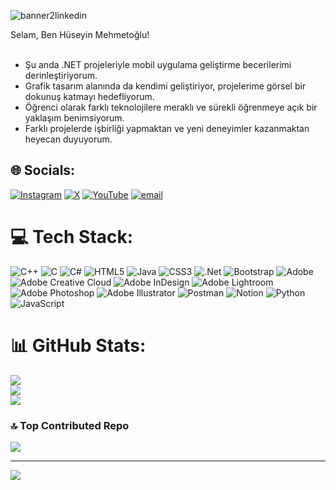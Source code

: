 ![banner2linkedin](https://github.com/user-attachments/assets/ec201f01-ac7a-448c-8676-acf44e6bc701)

Selam, Ben Hüseyin Mehmetoğlu!
<br><br>
- Şu anda .NET projeleriyle mobil uygulama geliştirme becerilerimi derinleştiriyorum.  <br>
- Grafik tasarım alanında da kendimi geliştiriyor, projelerime görsel bir dokunuş katmayı hedefliyorum.  <br>
- Öğrenci olarak farklı teknolojilere meraklı ve sürekli öğrenmeye açık bir yaklaşım benimsiyorum.  <br>
- Farklı projelerde işbirliği yapmaktan ve yeni deneyimler kazanmaktan heyecan duyuyorum.


## 🌐 Socials:
[![Instagram](https://img.shields.io/badge/Instagram-%23E4405F.svg?logo=Instagram&logoColor=white)](https://instagram.com/huseyinbnee) [![X](https://img.shields.io/badge/X-black.svg?logo=X&logoColor=white)](https://x.com/huseyinbnee) [![YouTube](https://img.shields.io/badge/YouTube-%23FF0000.svg?logo=YouTube&logoColor=white)](https://youtube.com/@huseyinmehmetogluu) [![email](https://img.shields.io/badge/Email-D14836?logo=gmail&logoColor=white)](mailto:hisoderler@hotmail.com) 

# 💻 Tech Stack:
![C++](https://img.shields.io/badge/c++-%2300599C.svg?style=flat-square&logo=c%2B%2B&logoColor=white) ![C](https://img.shields.io/badge/c-%2300599C.svg?style=flat-square&logo=c&logoColor=white) ![C#](https://img.shields.io/badge/c%23-%23239120.svg?style=flat-square&logo=csharp&logoColor=white) ![HTML5](https://img.shields.io/badge/html5-%23E34F26.svg?style=flat-square&logo=html5&logoColor=white) ![Java](https://img.shields.io/badge/java-%23ED8B00.svg?style=flat-square&logo=openjdk&logoColor=white) ![CSS3](https://img.shields.io/badge/css3-%231572B6.svg?style=flat-square&logo=css3&logoColor=white) ![.Net](https://img.shields.io/badge/.NET-5C2D91?style=flat-square&logo=.net&logoColor=white) ![Bootstrap](https://img.shields.io/badge/bootstrap-%238511FA.svg?style=flat-square&logo=bootstrap&logoColor=white) ![Adobe](https://img.shields.io/badge/adobe-%23FF0000.svg?style=flat-square&logo=adobe&logoColor=white) ![Adobe Creative Cloud](https://img.shields.io/badge/Adobe%20Creative%20Cloud-DA1F26.svg?style=flat-square&logo=Adobe%20Creative%20Cloud&logoColor=white) ![Adobe InDesign](https://img.shields.io/badge/Adobe%20InDesign-49021F?style=flat-square&logo=adobeindesign&logoColor=FF3366) ![Adobe Lightroom](https://img.shields.io/badge/Adobe%20Lightroom-31A8FF.svg?style=flat-square&logo=Adobe%20Lightroom&logoColor=white) ![Adobe Photoshop](https://img.shields.io/badge/adobe%20photoshop-%2331A8FF.svg?style=flat-square&logo=adobe%20photoshop&logoColor=white) ![Adobe Illustrator](https://img.shields.io/badge/adobe%20illustrator-%23FF9A00.svg?style=flat-square&logo=adobe%20illustrator&logoColor=white) ![Postman](https://img.shields.io/badge/Postman-FF6C37?style=flat-square&logo=postman&logoColor=white) ![Notion](https://img.shields.io/badge/Notion-%23000000.svg?style=flat-square&logo=notion&logoColor=white) ![Python](https://img.shields.io/badge/python-3670A0?style=flat-square&logo=python&logoColor=ffdd54) ![JavaScript](https://img.shields.io/badge/javascript-%23323330.svg?style=flat-square&logo=javascript&logoColor=%23F7DF1E)
# 📊 GitHub Stats:
![](https://github-readme-stats.vercel.app/api?username=huseyinmehmetoglu&theme=dark&hide_border=false&include_all_commits=false&count_private=false)<br/>
![](https://nirzak-streak-stats.vercel.app/?user=huseyinmehmetoglu&theme=dark&hide_border=false)<br/>
![](https://github-readme-stats.vercel.app/api/top-langs/?username=huseyinmehmetoglu&theme=dark&hide_border=false&include_all_commits=false&count_private=false&layout=compact)

### 🔝 Top Contributed Repo
![](https://github-contributor-stats.vercel.app/api?username=huseyinmehmetoglu&limit=5&theme=dark&combine_all_yearly_contributions=true)

---
[![](https://visitcount.itsvg.in/api?id=huseyinmehmetoglu&icon=0&color=0)](https://visitcount.itsvg.in)

<!-- Proudly created with GPRM ( https://gprm.itsvg.in ) -->
